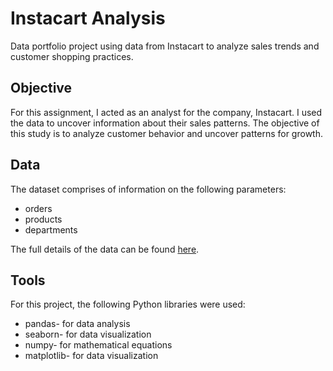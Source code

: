 # Instacart Analysis
Data portfolio project using data from Instacart to analyze sales trends and customer shopping practices.
## Objective
For this assignment, I acted as an analyst for the company, Instacart. I used the data to uncover information about their sales patterns. The objective of this study is to analyze customer behavior and uncover patterns for growth. 
## Data
The dataset comprises of information on the following parameters:
- orders
- products
- departments
  
The full details of the data can be found [here](www.instacart.com/datasets/grocery-shopping-2017).
## Tools
For this project, the following Python libraries were used:
- pandas- for data analysis
- seaborn- for data visualization
- numpy- for mathematical equations
- matplotlib- for data visualization
